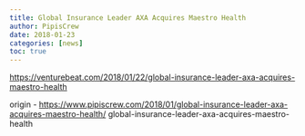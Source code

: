 ```yaml
---
title: Global Insurance Leader AXA Acquires Maestro Health
author: PipisCrew
date: 2018-01-23
categories: [news]
toc: true
---
```


https://venturebeat.com/2018/01/22/global-insurance-leader-axa-acquires-maestro-health

origin - https://www.pipiscrew.com/2018/01/global-insurance-leader-axa-acquires-maestro-health/ global-insurance-leader-axa-acquires-maestro-health